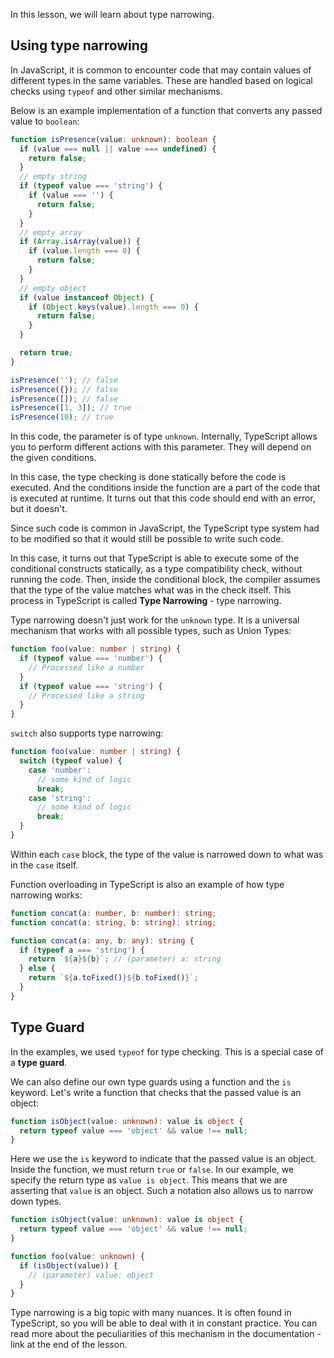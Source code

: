 
In this lesson, we will learn about type narrowing.

## Using type narrowing

In JavaScript, it is common to encounter code that may contain values of different types in the same variables. These are handled based on logical checks using `typeof` and other similar mechanisms.

Below is an example implementation of a function that converts any passed value to `boolean`:

```typescript
function isPresence(value: unknown): boolean {
  if (value === null || value === undefined) {
    return false;
  }
  // empty string
  if (typeof value === 'string') {
    if (value === '') {
      return false;
    }
  }
  // empty array
  if (Array.isArray(value)) {
    if (value.length === 0) {
      return false;
    }
  }
  // empty object
  if (value instanceof Object) {
    if (Object.keys(value).length === 0) {
      return false;
    }
  }

  return true;
}

isPresence(''); // false
isPresence({}); // false
isPresence([]); // false
isPresence([1, 3]); // true
isPresence(10); // true
```

In this code, the parameter is of type `unknown`. Internally, TypeScript allows you to perform different actions with this parameter. They will depend on the given conditions.

In this case, the type checking is done statically before the code is executed. And the conditions inside the function are a part of the code that is executed at runtime. It turns out that this code should end with an error, but it doesn't.

Since such code is common in JavaScript, the TypeScript type system had to be modified so that it would still be possible to write such code.

In this case, it turns out that TypeScript is able to execute some of the conditional constructs statically, as a type compatibility check, without running the code. Then, inside the conditional block, the compiler assumes that the type of the value matches what was in the check itself. This process in TypeScript is called **Type Narrowing** - type narrowing.

Type narrowing doesn't just work for the `unknown` type. It is a universal mechanism that works with all possible types, such as Union Types:

```typescript
function foo(value: number | string) {
  if (typeof value === 'number') {
    // Processed like a number
  }
  if (typeof value === 'string') {
    // Processed like a string
  }
}
```

`switch` also supports type narrowing:

```typescript
function foo(value: number | string) {
  switch (typeof value) {
    case 'number':
      // some kind of logic
      break;
    case 'string':
      // some kind of logic
      break;
  }
}
```

Within each `case` block, the type of the value is narrowed down to what was in the `case` itself.

Function overloading in TypeScript is also an example of how type narrowing works:

```typescript
function concat(a: number, b: number): string;
function concat(a: string, b: string): string;

function concat(a: any, b: any): string {
  if (typeof a === 'string') {
    return `${a}${b}`; // (parameter) a: string
  } else {
    return `${a.toFixed()}${b.toFixed()}`;
  }
}
```

## Type Guard

In the examples, we used `typeof` for type checking. This is a special case of a **type guard**.

We can also define our own type guards using a function and the `is` keyword. Let's write a function that checks that the passed value is an object:

```typescript
function isObject(value: unknown): value is object {
  return typeof value === 'object' && value !== null;
}
```

Here we use the `is` keyword to indicate that the passed value is an object. Inside the function, we must return `true` or `false`. In our example, we specify the return type as `value is object`. This means that we are asserting that `value` is an object. Such a notation also allows us to narrow down types.

```typescript
function isObject(value: unknown): value is object {
  return typeof value === 'object' && value !== null;
}

function foo(value: unknown) {
  if (isObject(value)) {
    // (parameter) value: object
  }
}
```

Type narrowing is a big topic with many nuances. It is often found in TypeScript, so you will be able to deal with it in constant practice. You can read more about the peculiarities of this mechanism in the documentation - link at the end of the lesson.
